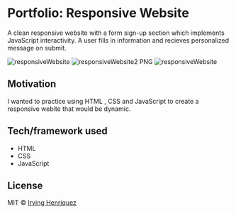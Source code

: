 # Portfolio: Responsive Website

A clean responsive website with a form sign-up section which implements JavaScript interactivity. A user fills in information and recieves personalized message on submit.

![responsiveWebsite](https://user-images.githubusercontent.com/69181038/99562390-058ea600-2996-11eb-8a37-422a3af4f9d6.PNG)
![responsiveWebsite2 PNG](https://user-images.githubusercontent.com/69181038/99624304-0d813100-29fc-11eb-9902-973f01fefb27.jpg)
![responsiveWebsite](https://user-images.githubusercontent.com/69181038/99626507-54712580-2a00-11eb-8f50-6b6e04a892f8.gif)

## Motivation

I wanted to practice using HTML , CSS and JavaScript to create a responsive webite that would be dynamic.  

## Tech/framework used
- HTML
- CSS
- JavaScript


## License
MIT © [Irving Henriquez]()
